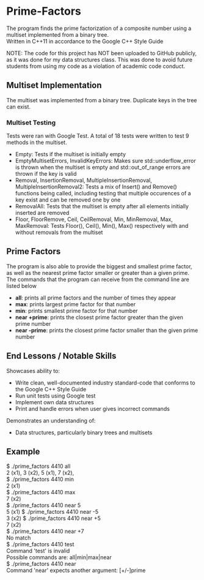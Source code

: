 # Prime-Factors
The program finds the prime factorization of a composite number using a multiset implemented from a binary tree. <br>
Written in C++11 in accordance to the Google C++ Style Guide <br>

NOTE: The code for this project has NOT been uploaded to GitHub publicly, as it was done for my data structures class. This was done to avoid future students from using my code as a violation of academic code conduct.

## Multiset Implementation 
The multiset was implemented from a binary tree. Duplicate keys in the tree can exist. 

### Multiset Testing 
Tests were ran with Google Test. A total of 18 tests were written to test 9 methods in the multiset. 
<ul>
  <li>Empty: Tests if the multiset is initially empty</li>
  <li>EmptyMultisetErrors, InvalidKeyErrors: Makes sure std::underflow_error is thrown
when the multiset is empty and std::out_of_range errors are thrown if the key is valid</li>
  <li>Removal, InsertionRemoval, MultipleInsertionRemoval, MultipleInsertionRemoval2: Tests a mix of
Insert() and Remove() functions being called, including testing that multiple occurences of a
key exist and can be removed one by one</li>
  <li>RemovalAll: Tests that the multiset is empty after all elements initially inserted are removed</li>
  <li> Floor, FloorRemove, Ceil, CeilRemoval, Min, MinRemoval, Max, MaxRemoval: Tests Floor(),
Ceil(), Min(), Max() respectively with and without removals from the multiset</li>
  
</ul>


## Prime Factors
The program is also able to provide the biggest and smallest prime factor, as well as the nearest prime factor smaller or greater than a given prime. <br>
The commands that the program can receive from the command line are listed below <br>
<ul> 
  <li><b>all</b>: prints all prime factors and the number of times they appear </li>
  <li><b>max</b>: prints largest prime factor for that number</li>
  <li><b>min</b>: prints smallest prime factor for that number</li>
  <li><b>near +prime</b>: prints the closest prime factor greater than the given prime number</li>
  <li><b>near -prime</b>: prints the closest prime factor smaller than the given prime number</li>
</ul>

## End Lessons / Notable Skills
Showcases ability to: 
<ul>
  <li>Write clean, well-documented industry standard-code that conforms to the Google C++ Style Guide</li>
  <li>Run unit tests using Google test </li>
  <li>Implement own data structures</li>
  <li>Print and handle errors when user gives incorrect commands</li>
</ul>
Demonstrates an understanding of:
<ul>
  <li>Data structures, particularly binary trees and multisets</li>
</ul>

## Example
$ ./prime_factors 4410 all </br>
2 (x1), 3 (x2), 5 (x1), 7 (x2), </br>
$ ./prime_factors 4410 min </br>
2 (x1) </br>
$ ./prime_factors 4410 max </br>
7 (x2) </br>
$ ./prime_factors 4410 near 5 </br>
5 (x1)
$ ./prime_factors 4410 near -5 </br>
3 (x2)
$ ./prime_factors 4410 near +5 </br>
7 (x2) </br>
$ ./prime_factors 4410 near +7 </br>
No match </br>
$ ./prime_factors 4410 test </br>
Command 'test' is invalid </br>
Possible commands are: all|min|max|near </br>
$ ./prime_factors 4410 near </br>
Command 'near' expects another argument: [+/-]prime </br>
